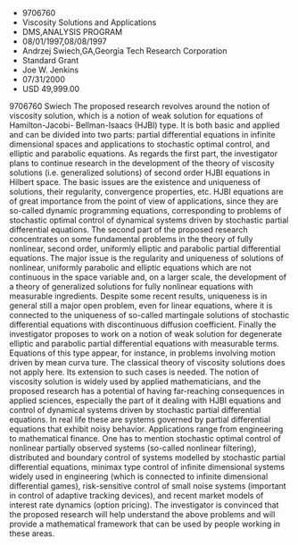 
* 9706760
* Viscosity Solutions and Applications
* DMS,ANALYSIS PROGRAM
* 08/01/1997,08/08/1997
* Andrzej Swiech,GA,Georgia Tech Research Corporation
* Standard Grant
* Joe W. Jenkins
* 07/31/2000
* USD 49,999.00

9706760 Swiech The proposed research revolves around the notion of viscosity
solution, which is a notion of weak solution for equations of Hamilton-Jacobi-
Bellman-Isaacs (HJBI) type. It is both basic and applied and can be divided into
two parts: partial differential equations in infinite dimensional spaces and
applications to stochastic optimal control, and elliptic and parabolic
equations. As regards the first part, the investigator plans to continue
research in the development of the theory of viscosity solutions (i.e.
generalized solutions) of second order HJBI equations in Hilbert space. The
basic issues are the existence and uniqueness of solutions, their regularity,
convergence properties, etc. HJBI equations are of great importance from the
point of view of applications, since they are so-called dynamic programming
equations, corresponding to problems of stochastic optimal control of dynamical
systems driven by stochastic partial differential equations. The second part of
the proposed research concentrates on some fundamental problems in the theory of
fully nonlinear, second order, uniformly elliptic and parabolic partial
differential equations. The major issue is the regularity and uniqueness of
solutions of nonlinear, uniformly parabolic and elliptic equations which are not
continuous in the space variable and, on a larger scale, the development of a
theory of generalized solutions for fully nonlinear equations with measurable
ingredients. Despite some recent results, uniqueness is in general still a major
open problem, even for linear equations, where it is connected to the uniqueness
of so-called martingale solutions of stochastic differential equations with
discontinuous diffusion coefficient. Finally the investigator proposes to work
on a notion of weak solution for degenerate elliptic and parabolic partial
differential equations with measurable terms. Equations of this type appear, for
instance, in problems involving motion driven by mean curva ture. The classical
theory of viscosity solutions does not apply here. Its extension to such cases
is needed. The notion of viscosity solution is widely used by applied
mathematicians, and the proposed research has a potential of having far-reaching
consequences in applied sciences, especially the part of it dealing with HJBI
equations and control of dynamical systems driven by stochastic partial
differential equations. In real life these are systems governed by partial
differential equations that exhibit noisy behavior. Applications range from
engineering to mathematical finance. One has to mention stochastic optimal
control of nonlinear partially observed systems (so-called nonlinear filtering),
distributed and boundary control of systems modelled by stochastic partial
differential equations, minimax type control of infinite dimensional systems
widely used in engineering (which is connected to infinite dimensional
differential games), risk-sensitive control of small noise systems (important in
control of adaptive tracking devices), and recent market models of interest rate
dynamics (option pricing). The investigator is convinced that the proposed
research will help understand the above problems and will provide a mathematical
framework that can be used by people working in these areas.

